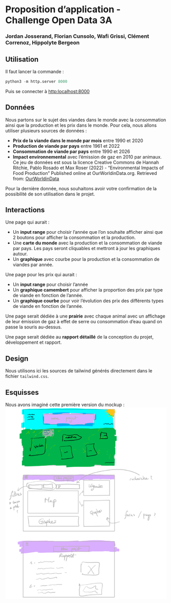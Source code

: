 # Proposition d’application - Challenge Open Data 3A
### Jordan Josserand, Florian Cunsolo, Wafi Grissi, Clément Correnoz, Hippolyte Bergeon

## Utilisation

Il faut lancer la commande : 
```python
python3 -m http.server 8000
```

Puis se connecter à [http:localhost:8000](http:localhost:8000)

## Données

Nous partons sur le sujet des viandes dans le monde avec la consommation ainsi que la production et les prix dans le monde. Pour cela, nous allons utiliser plusieurs sources de données : 

- **Prix de la viande dans le monde par mois** entre 1990 et 2020
- **Production de viande par pays** entre 1961 et 2022
- **Consommation de viande par pays** entre 1990 et 2026
- **Impact environnemental** avec l’émission de gaz en 2010 par animaux. Ce jeu de données est sous la licence Creative Commons de Hannah Ritchie, Pablo Rosado et Max Roser (2022) - “Environmental Impacts of Food Production” Published online at OurWorldinData.org. Retrieved from: [OurWorldinData](https://ourworldindata.org/environmental-impacts-of-food) 

Pour la dernière donnée, nous souhaitons avoir votre confirmation de la possibilité de son utilisation dans le projet.

## Interactions

Une page qui aurait :

- Un **input range** pour choisir l’année que l’on souhaite afficher ainsi que 2 boutons pour afficher la consommation et la production.
- Une **carte du monde** avec la production et la consommation de viande par pays. Les pays seront cliquables et mettront à jour les graphiques autour.
- Un **graphique** avec courbe pour la production et la consommation de viandes par année.

Une page pour les prix qui aurait :

- Un **input range** pour choisir l’année 
- Un **graphique camembert** pour afficher la proportion des prix par type de viande en fonction de l’année.
- Un **graphique courbe** pour voir l’évolution des prix des différents types de viande en fonction de l’année.

Une page serait dédiée à une **prairie** avec chaque animal avec un affichage de leur émission de gaz à effet de serre ou consommation d’eau quand on passe la souris au-dessus.

Une page serait dédiée au **rapport détaillé** de la conception du projet, développement et rapport.

## Design

Nous utilisons ici les sources de tailwind générés directement dans le fichier `tailwind.css`.

## Esquisses

Nous avons imaginé cette première version du mockup :
![Mockup de l'application](opendata.png)